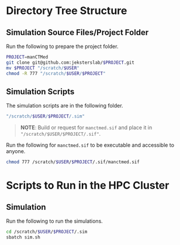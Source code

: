 # Directory Tree Structure

## Simulation Source Files/Project Folder

Run the following to prepare the project folder.

```bash
PROJECT=manCTMed
git clone git@github.com:jeksterslab/$PROJECT.git
mv $PROJECT "/scratch/$USER"
chmod -R 777 "/scratch/$USER/$PROJECT"
```

## Simulation Scripts

The simulation scripts are in the following folder.

```bash
"/scratch/$USER/$PROJECT/.sim"
```

> **NOTE**: Build or request for `manctmed.sif` and place it in `"/scratch/$USER/$PROJECT/.sif"`.

[comment]: <> (The manctmed.sif used is in https://osf.io/j9xgy/)

Run the following for `manctmed.sif` to be executable and accessible to anyone.

```bash
chmod 777 /scratch/$USER/$PROJECT/.sif/manctmed.sif
```

# Scripts to Run in the HPC Cluster

## Simulation

Run the following to run the simulations.

```bash
cd /scratch/$USER/$PROJECT/.sim
sbatch sim.sh
```
